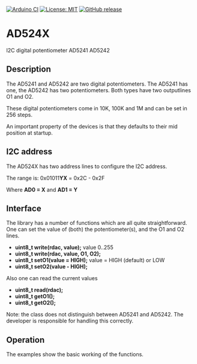 
[![Arduino CI](https://github.com/RobTillaart/AD524X/workflows/Arduino%20CI/badge.svg)](https://github.com/marketplace/actions/arduino_ci)
[![License: MIT](https://img.shields.io/badge/license-MIT-green.svg)](https://github.com/RobTillaart/AD524X/blob/master/LICENSE)
[![GitHub release](https://img.shields.io/github/release/RobTillaart/AD524X.svg?maxAge=3600)](https://github.com/RobTillaart/AD524X/releases)


# AD524X

I2C digital potentiometer AD5241 AD5242

## Description

The AD5241 and AD5242 are two digital potentiometers.
The AD5241 has one, the AD5242 has two potentiometers.
Both types have two outputlines O1 and O2.

These digital potentiometers come in 10K, 100K and 1M
and can be set in 256 steps.

An important property of the devices is that they defaults
to their mid position at startup.

## I2C address

The AD524X has two address lines to configure the I2C address.

The range is: 0x01011**YX** = 0x2C - 0x2F 

Where **AD0 = X** and **AD1 = Y** 


## Interface

The library has a number of functions which are all quite straightforward.
One can set the value of (both) the potentiometer(s), and the O1 and O2 lines.

- **uint8_t write(rdac, value);** value 0..255
- **uint8_t write(rdac, value, O1, O2);**
- **uint8_t setO1(value = HIGH);**  value = HIGH (default) or LOW
- **uint8_t setO2(value - HIGH);**

Also one can read the current values

- **uint8_t read(rdac);**
- **uint8_t getO1();**
- **uint8_t getO2();**

Note: the class does not distinguish between AD5241 and AD5242. 
The developer is responsible for handling this correctly.


## Operation

The examples show the basic working of the functions.
